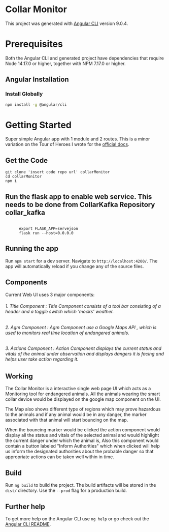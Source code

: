 # Collar Monitor

This project was generated with [Angular CLI](https://github.com/angular/angular-cli) version 9.0.4.

# Prerequisites

Both the Angular CLI and generated project have dependencies that require Node 14.17.0 or higher, together with NPM 7.17.0 or higher.
## Angular Installation
### Install Globally

```bash
npm install -g @angular/cli
```


# Getting Started

Super simple Angular app with 1 module and 2 routes. This is a minor variation on the Tour of Heroes I wrote for the [official docs](https://angular.io/tutorial).

## Get the Code
```
git clone 'insert code repo url' collarMonitor
cd collarMonitor
npm i
```

## Run the flask app to enable web service. This needs to be done from CollarKafka Repository collar_kafka
```
      
      export FLASK_APP=servejson
      flask run --host=0.0.0.0
```

## Running the app

Run `npm start` for a dev server. Navigate to `http://localhost:4200/`. The app will automatically reload if you change any of the source files.

## Components

Current Web UI uses 3 major components:

###### 1. Title Component : Title Component consists of a tool bar consisting of a header and a toggle switch which 'mocks' weather.
###### 2. Agm Component : Agm Component use a Google Maps API , which is used to monitors real time location of endangered animals.
###### 3. Actions Component : Action Component displays the current status and vitals of the animal under observation and displays dangers it is facing and helps user take action regarding it.



## Working

The Collar Monitor is a interactive single web page UI which acts as a Monitoring tool for endangered animals. All the animals wearing the smart collar device would be displayed on the google map component on the UI.

The Map also shows different type of regions which may prove hazardous to the animals and if any animal would be in any danger, the marker associated with that animal will start bouncing on the map.

When the bouncing marker would be clicked the action component would display all the status and vitals of the selected animal and would highlight the current danger under which the animal is, Also this component would contain a button labeled "Inform Authorities" which when clicked will help us inform the designated authorities about the probable danger so that appropriate actions can be taken well within in time.



## Build

Run `ng build` to build the project. The build artifacts will be stored in the `dist/` directory. Use the `--prod` flag for a production build.




## Further help

To get more help on the Angular CLI use `ng help` or go check out the [Angular CLI README](https://github.com/angular/angular-cli/blob/master/README.md).
